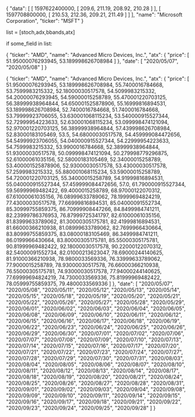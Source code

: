 {
    "data": [
        [
            1597622400000,
            [
                209.6,
                211.19,
                208.92,
                210.28
            ]
        ],
        [
            1597708800000,
            [
                210.53,
                212.36,
                209.21,
                211.49
            ]
        ]
    ],
    "name": "Microsoft Corporation",
    "ticker": "MSFT"
}

list = [stoch,adx,bbands,atx]


if some_field in list:




{
    "ticker": "AMD",
    "name": "Advanced Micro Devices, Inc.",
    "atx": {
        "price": [
            51.95000076293945,
            53.189998626708984
        ]
    },
    "date": [
        "2020/05/07",
        "2020/05/08"
    ]
}






{
    "ticker": "AMD",
    "name": "Advanced Micro Devices, Inc.",
    "atx": {
        "price": [
            51.95000076293945,
            53.189998626708984,
            55.7400016784668,
            53.7599983215332,
            52.18000030517578,
            54.5099983215332,
            54.20000076293945,
            54.59000015258789,
            55.470001220703125,
            56.38999938964844,
            54.650001525878906,
            55.16999816894531,
            53.189998626708984,
            52.7400016784668,
            51.7400016784668,
            53.79999923706055,
            53.630001068115234,
            53.540000915527344,
            52.72999954223633,
            52.630001068115234,
            53.099998474121094,
            52.970001220703125,
            56.38999938964844,
            57.439998626708984,
            52.83000183105469,
            53.5,
            54.68000030517578,
            54.459999084472656,
            54.54999923706055,
            54.040000915527344,
            54.22999954223633,
            54.7599983215332,
            53.9900016784668,
            52.38999938964844,
            51.93000030517578,
            50.099998474121094,
            50.279998779296875,
            52.61000061035156,
            52.58000183105469,
            52.34000015258789,
            53.400001525878906,
            52.93000030517578,
            53.43000030517578,
            57.2599983215332,
            55.880001068115234,
            53.59000015258789,
            54.720001220703125,
            55.34000015258789,
            54.91999816894531,
            55.040000915527344,
            57.459999084472656,
            57.0,
            61.790000915527344,
            59.56999969482422,
            69.4000015258789,
            68.97000122070312,
            67.61000061035156,
            76.08999633789062,
            78.19999694824219,
            77.43000030517578,
            77.66999816894531,
            85.04000091552734,
            85.30999755859375,
            86.70999908447266,
            84.8499984741211,
            82.23999786376953,
            76.87999725341797,
            82.61000061035156,
            81.83999633789062,
            81.30000305175781,
            82.41999816894531,
            81.66000366210938,
            81.08999633789062,
            82.7699966430664,
            83.80999755859375,
            83.08000183105469,
            86.3499984741211,
            86.0199966430664,
            83.80000305175781,
            85.55000305175781,
            90.81999969482422,
            92.18000030517578,
            90.22000122070312,
            82.54000091552734,
            82.01000213623047,
            78.69000244140625,
            81.91000366210938,
            78.9800033569336,
            76.33999633789062,
            77.9000015258789,
            78.93000030517578,
            76.66000366210938,
            76.55000305175781,
            74.93000030517578,
            77.94000244140625,
            77.69999694824219,
            74.7300033569336,
            75.81999969482422,
            78.05999755859375,
            79.4800033569336
        ]
    },
    "date": [
        "2020/05/07",
        "2020/05/08",
        "2020/05/11",
        "2020/05/12",
        "2020/05/13",
        "2020/05/14",
        "2020/05/15",
        "2020/05/18",
        "2020/05/19",
        "2020/05/20",
        "2020/05/21",
        "2020/05/22",
        "2020/05/26",
        "2020/05/27",
        "2020/05/28",
        "2020/05/29",
        "2020/06/01",
        "2020/06/02",
        "2020/06/03",
        "2020/06/04",
        "2020/06/05",
        "2020/06/08",
        "2020/06/09",
        "2020/06/10",
        "2020/06/11",
        "2020/06/12",
        "2020/06/15",
        "2020/06/16",
        "2020/06/17",
        "2020/06/18",
        "2020/06/19",
        "2020/06/22",
        "2020/06/23",
        "2020/06/24",
        "2020/06/25",
        "2020/06/26",
        "2020/06/29",
        "2020/06/30",
        "2020/07/01",
        "2020/07/02",
        "2020/07/06",
        "2020/07/07",
        "2020/07/08",
        "2020/07/09",
        "2020/07/10",
        "2020/07/13",
        "2020/07/14",
        "2020/07/15",
        "2020/07/16",
        "2020/07/17",
        "2020/07/20",
        "2020/07/21",
        "2020/07/22",
        "2020/07/23",
        "2020/07/24",
        "2020/07/27",
        "2020/07/28",
        "2020/07/29",
        "2020/07/30",
        "2020/07/31",
        "2020/08/03",
        "2020/08/04",
        "2020/08/05",
        "2020/08/06",
        "2020/08/07",
        "2020/08/10",
        "2020/08/11",
        "2020/08/12",
        "2020/08/13",
        "2020/08/14",
        "2020/08/17",
        "2020/08/18",
        "2020/08/19",
        "2020/08/20",
        "2020/08/21",
        "2020/08/24",
        "2020/08/25",
        "2020/08/26",
        "2020/08/27",
        "2020/08/28",
        "2020/08/31",
        "2020/09/01",
        "2020/09/02",
        "2020/09/03",
        "2020/09/04",
        "2020/09/08",
        "2020/09/09",
        "2020/09/10",
        "2020/09/11",
        "2020/09/14",
        "2020/09/15",
        "2020/09/16",
        "2020/09/17",
        "2020/09/18",
        "2020/09/21",
        "2020/09/22",
        "2020/09/23",
        "2020/09/24",
        "2020/09/25",
        "2020/09/28"
    ]
}



